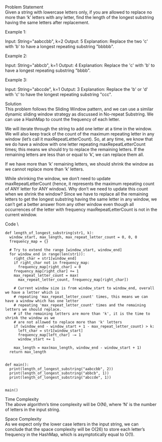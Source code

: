 Problem Statement \
Given a string with lowercase letters only, if you are allowed to replace no more than ‘k’ letters with any letter, find the length of the longest substring having the same letters after replacement.

Example 1:

Input: String="aabccbb", k=2
Output: 5
Explanation: Replace the two 'c' with 'b' to have a longest repeating substring "bbbbb".

Example 2:

Input: String="abbcb", k=1
Output: 4
Explanation: Replace the 'c' with 'b' to have a longest repeating substring "bbbb".

Example 3:

Input: String="abccde", k=1
Output: 3
Explanation: Replace the 'b' or 'd' with 'c' to have the longest repeating substring "ccc".


Solution \
This problem follows the Sliding Window pattern, and we can use a similar dynamic sliding window strategy as discussed in No-repeat Substring. We can use a HashMap to count the frequency of each letter.

We will iterate through the string to add one letter at a time in the window.
We will also keep track of the count of the maximum repeating letter in any window (let’s call it maxRepeatLetterCount).
So, at any time, we know that we do have a window with one letter repeating maxRepeatLetterCount times; this means we should try to replace the remaining letters.
If the remaining letters are less than or equal to ‘k’, we can replace them all.

If we have more than ‘k’ remaining letters, we should shrink the window as we cannot replace more than ‘k’ letters.

While shrinking the window, we don’t need to update maxRepeatLetterCount (hence, it represents the maximum repeating count of ANY letter for ANY window). Why don’t we need to update this count when we shrink the window? Since we have to replace all the remaining letters to get the longest substring having the same letter in any window, we can’t get a better answer from any other window even though all occurrences of the letter with frequency maxRepeatLetterCount is not in the current window.

Code \
```
def length_of_longest_substring(str1, k):
  window_start, max_length, max_repeat_letter_count = 0, 0, 0
  frequency_map = {}

  # Try to extend the range [window_start, window_end]
  for window_end in range(len(str1)):
    right_char = str1[window_end]
    if right_char not in frequency_map:
      frequency_map[right_char] = 0
    frequency_map[right_char] += 1
    max_repeat_letter_count = max(
      max_repeat_letter_count, frequency_map[right_char])

    # Current window size is from window_start to window_end, overall we have a letter which is
    # repeating 'max_repeat_letter_count' times, this means we can have a window which has one letter
    # repeating 'max_repeat_letter_count' times and the remaining letters we should replace.
    # if the remaining letters are more than 'k', it is the time to shrink the window as we
    # are not allowed to replace more than 'k' letters
    if (window_end - window_start + 1 - max_repeat_letter_count) > k:
      left_char = str1[window_start]
      frequency_map[left_char] -= 1
      window_start += 1

    max_length = max(max_length, window_end - window_start + 1)
  return max_length


def main():
  print(length_of_longest_substring("aabccbb", 2))
  print(length_of_longest_substring("abbcb", 1))
  print(length_of_longest_substring("abccde", 1))


main()
```

Time Complexity \
The above algorithm’s time complexity will be O(N), where ‘N’ is the number of letters in the input string.

Space Complexity \
As we expect only the lower case letters in the input string, we can conclude that the space complexity will be O(26) to store each letter’s frequency in the HashMap, which is asymptotically equal to O(1).